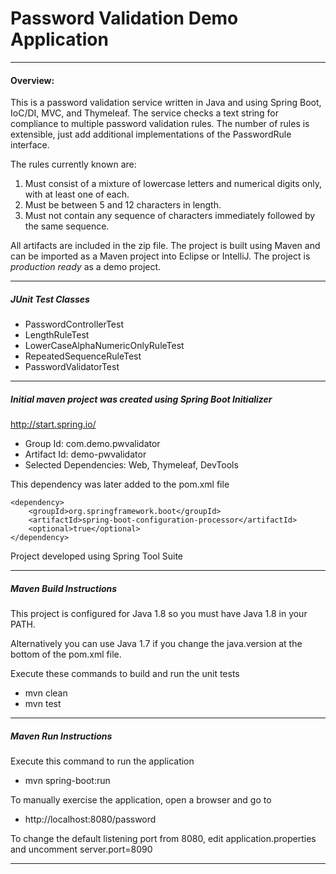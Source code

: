 # Password Validation Demo Application

---

#### Overview:

This is a password validation service written in Java and using Spring Boot, IoC/DI, MVC, and Thymeleaf.
The service checks a text string for compliance to multiple password validation rules. 
The number of rules is extensible, just add additional implementations of the PasswordRule interface.

The rules currently known are:
 
1. Must consist of a mixture of lowercase letters and numerical digits only, with at least one of each.
2. Must be between 5 and 12 characters in length.
3. Must not contain any sequence of characters immediately followed by the same sequence.

All artifacts are included in the zip file. The project is built using Maven and can be imported 
as a Maven project into Eclipse or IntelliJ. The project is *production ready* as a demo project.

---
 
##### JUnit Test Classes

+ PasswordControllerTest
+ LengthRuleTest
+ LowerCaseAlphaNumericOnlyRuleTest
+ RepeatedSequenceRuleTest
+ PasswordValidatorTest

---

##### Initial maven project was created using Spring Boot Initializer

http://start.spring.io/

+ Group Id: com.demo.pwvalidator
+ Artifact Id: demo-pwvalidator
+ Selected Dependencies: Web, Thymeleaf, DevTools

This dependency was later added to the pom.xml file

    <dependency>
        <groupId>org.springframework.boot</groupId>
        <artifactId>spring-boot-configuration-processor</artifactId>
        <optional>true</optional>
    </dependency>

Project developed using Spring Tool Suite

---

##### Maven Build Instructions

This project is configured for Java 1.8 so you must have Java 1.8 in your PATH.

Alternatively you can use Java 1.7 if you change the java.version at the bottom of the pom.xml file.

Execute these commands to build and run the unit tests

+ mvn clean
+ mvn test

---

##### Maven Run Instructions

Execute this command to run the application

+ mvn spring-boot:run

To manually exercise the application, open a browser and go to 

+ http://localhost:8080/password

To change the default listening port from 8080, edit application.properties and uncomment server.port=8090


---
